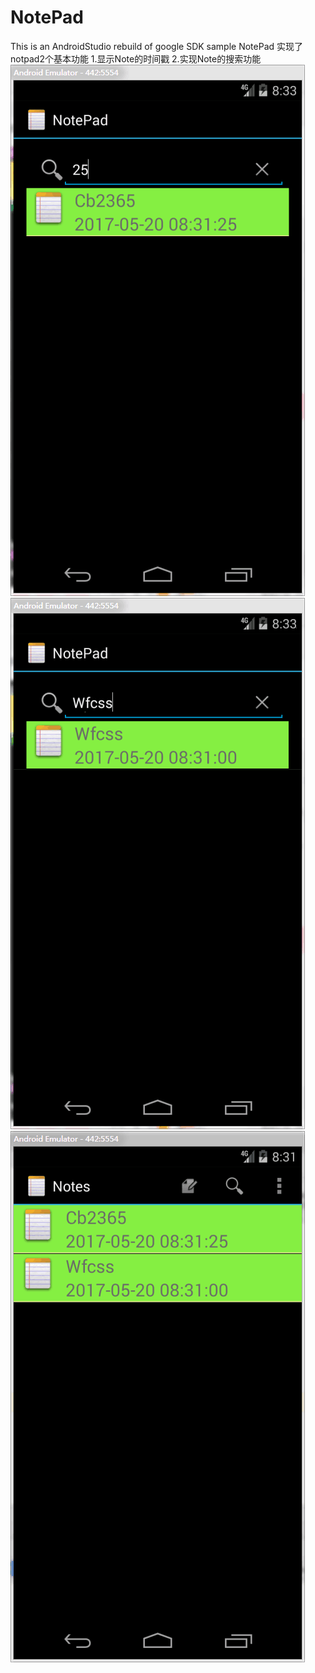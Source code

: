 # NotePad
This is an AndroidStudio rebuild of google SDK sample NotePad
实现了notpad2个基本功能
1.显示Note的时间戳
2.实现Note的搜索功能
![image](https://github.com/Dabiuliu/notpad/blob/master/app/src/main/res/123/1.png)
![image](https://github.com/Dabiuliu/notpad/blob/master/app/src/main/res/123/2.png)
![image](https://github.com/Dabiuliu/notpad/blob/master/app/src/main/res/123/3.png)
